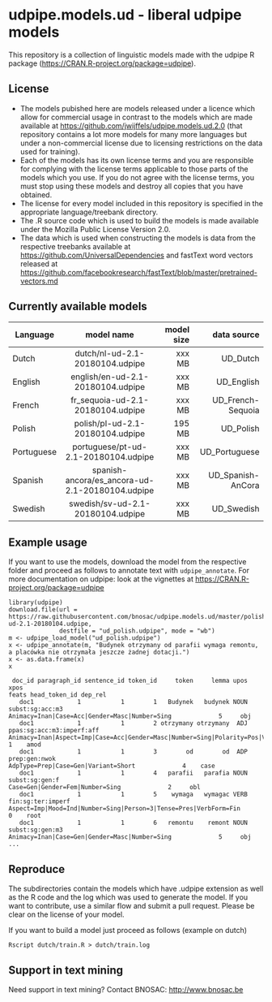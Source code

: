 # udpipe.models.ud - liberal udpipe models

This repository is a collection of linguistic models made with the udpipe R package (https://CRAN.R-project.org/package=udpipe). 

## License

- The models pubished here are models released under a licence which allow for commercial usage in contrast to the models which are made available at https://github.com/jwijffels/udpipe.models.ud.2.0 (that repository contains a lot more models for many more languages but under a non-commercial license due to licensing restrictions on the data used for training).
- Each of the models has its own license terms and you are responsible for complying with the license terms applicable to those parts of the models which you use. If you do not agree with the license terms, you must stop using these models and destroy all copies that you have obtained.
- The license for every model included in this repository is specified in the appropriate language/treebank directory. 
- The .R source code which is used to build the models is made available under the Mozilla Public License Version 2.0.
- The data which is used when constructing the models is data from the respective treebanks available at https://github.com/UniversalDependencies and fastText word vectors released at https://github.com/facebookresearch/fastText/blob/master/pretrained-vectors.md

## Currently available models

| Language        | model name                                      | model size  | data source         |
| ----------------|:-----------------------------------------------:| -----------:| -------------------:|
| Dutch           | dutch/nl-ud-2.1-20180104.udpipe                 | xxx MB      | UD_Dutch            |
| English         | english/en-ud-2.1-20180104.udpipe               | xxx MB      | UD_English          |
| French          | fr_sequoia-ud-2.1-20180104.udpipe               | xxx MB      | UD_French-Sequoia   |
| Polish          | polish/pl-ud-2.1-20180104.udpipe                | 195 MB      | UD_Polish           |
| Portuguese      | portuguese/pt-ud-2.1-20180104.udpipe            | xxx MB      | UD_Portuguese       |
| Spanish         | spanish-ancora/es_ancora-ud-2.1-20180104.udpipe | xxx MB      | UD_Spanish-AnCora   |
| Swedish         | swedish/sv-ud-2.1-20180104.udpipe               | xxx MB      | UD_Swedish          |


## Example usage

If you want to use the models, download the model from the respective folder and proceed as follows to annotate text with `udpipe_annotate`.
For more documentation on udpipe: look at the vignettes at https://CRAN.R-project.org/package=udpipe

```
library(udpipe)
download.file(url = https://raw.githubusercontent.com/bnosac/udpipe.models.ud/master/polish/pl-ud-2.1-20180104.udpipe, 
              destfile = "ud_polish.udpipe", mode = "wb")
m <- udpipe_load_model("ud_polish.udpipe")
x <- udpipe_annotate(m, "Budynek otrzymany od parafii wymaga remontu, a placówka nie otrzymała jeszcze żadnej dotacji.")
x <- as.data.frame(x)
x

 doc_id paragraph_id sentence_id token_id     token     lemma upos                      xpos                                                                                          feats head_token_id dep_rel
   doc1            1           1        1   Budynek   budynek NOUN           subst:sg:acc:m3                                                  Animacy=Inan|Case=Acc|Gender=Masc|Number=Sing             5     obj
   doc1            1           1        2 otrzymany otrzymany  ADJ ppas:sg:acc:m3:imperf:aff Animacy=Inan|Aspect=Imp|Case=Acc|Gender=Masc|Number=Sing|Polarity=Pos|VerbForm=Part|Voice=Pass             1    amod
   doc1            1           1        3        od        od  ADP             prep:gen:nwok                                                            AdpType=Prep|Case=Gen|Variant=Short             4    case
   doc1            1           1        4   parafii   parafia NOUN            subst:sg:gen:f                                                                Case=Gen|Gender=Fem|Number=Sing             2     obl
   doc1            1           1        5    wymaga   wymagac VERB         fin:sg:ter:imperf                               Aspect=Imp|Mood=Ind|Number=Sing|Person=3|Tense=Pres|VerbForm=Fin             0    root
   doc1            1           1        6   remontu    remont NOUN           subst:sg:gen:m3                                                  Animacy=Inan|Case=Gen|Gender=Masc|Number=Sing             5     obj
...
```

## Reproduce

The subdirectories contain the models which have .udpipe extension as well as the R code and the log which was used to generate the model.
If you want to contribute, use a similar flow and submit a pull request. Please be clear on the license of your model.

If you want to build a model just proceed as follows (example on dutch)

```
Rscript dutch/train.R > dutch/train.log
```

## Support in text mining

Need support in text mining?
Contact BNOSAC: http://www.bnosac.be

